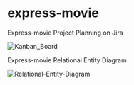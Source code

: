 # express-movie

Express-movie Project Planning on Jira


![Kanban_Board](https://user-images.githubusercontent.com/85546154/145689358-9b9f7a6f-3be5-4166-93ec-b79a6a9ae501.png)


Express-movie Relational Entity Diagram



![Relational-Entity-Diagram](https://user-images.githubusercontent.com/85546154/145512434-d8ccd108-beef-43c3-8f83-277d1e7a58ef.png)
